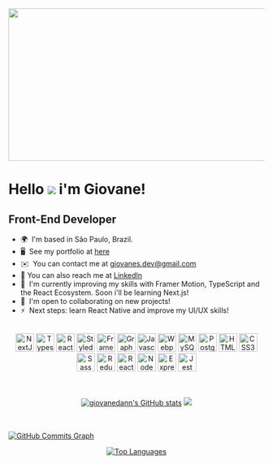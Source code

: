 <img src="https://images.wallpapersden.com/image/download/landscape-pixel-art_bGhnaGeUmZqaraWkpJRmaGtrrWxrbQ.jpg" width="1000" height="300"/>

Hello ![](https://user-images.githubusercontent.com/18350557/176309783-0785949b-9127-417c-8b55-ab5a4333674e.gif) i'm Giovane!
================================================================================================================================

Front-End Developer
-------------------

*   🌍  I'm based in São Paulo, Brazil.
*   🖥️  See my portfolio at [here](http://giovanedann.github.io/)
*   ✉️  You can contact me at [giovanes.dev@gmail.com](mailto:giovanes.dev@gmail.com)
*   🚀  You can also reach me at [LinkedIn](https://www.linkedin.com/in/giovanesaesdev/)
*   🧠  I'm currently improving my skills with Framer Motion, TypeScript and the React Ecosystem. Soon i'll be learning Next.js!
*   🤝  I'm open to collaborating on new projects!
*   ⚡  Next steps: learn React Native and improve my UI/UX skills!
<br /><br />

<p align="center">
<a href="https://nextjs.org/docs" target="_blank" rel="noreferrer"><img src="https://raw.githubusercontent.com/danielcranney/readme-generator/main/public/icons/skills/nextjs-colored.svg" width="36" height="36" alt="NextJs" /></a>
  <a href="https://www.typescriptlang.org/" target="_blank" rel="noreferrer"><img src="https://cdn.jsdelivr.net/gh/devicons/devicon/icons/typescript/typescript-original.svg" width="36" height="36" alt="Typescript" /></a>
  <a href="https://reactjs.org/" target="_blank" rel="noreferrer"><img src="https://raw.githubusercontent.com/danielcranney/readme-generator/main/public/icons/skills/react-colored.svg" width="36" height="36" alt="React" /></a>
    <a href="https://styled-components.com/" target="_blank" rel="noreferrer"><img src="https://styled-components.com/logo.png" width="36" height="36" alt="Styled Components" /></a>
    <a href="https://www.framer.com/motion/" target="_blank" rel="noreferrer"><img src="https://miro.medium.com/max/312/0*Z-jwqyt2k8NbHaQe.png" width="36" height="36" alt="Framer Motion" /></a>
    <a href="https://graphql.org/" target="_blank" rel="noreferrer"><img src="https://raw.githubusercontent.com/danielcranney/readme-generator/main/public/icons/skills/graphql-colored.svg" width="36" height="36" alt="GraphQL" /></a>
    <a href="https://developer.mozilla.org/en-US/docs/Web/JavaScript" target="_blank" rel="noreferrer"><img src="https://raw.githubusercontent.com/danielcranney/readme-generator/main/public/icons/skills/javascript-colored.svg" width="36" height="36" alt="Javascript" /></a>
  <a href="https://webpack.js.org/" target="_blank" rel="noreferrer"><img src="https://raw.githubusercontent.com/danielcranney/readme-generator/main/public/icons/skills/webpack-colored.svg" width="36" height="36" alt="Webpack" /></a>
  <a href="https://www.mysql.com/" target="_blank" rel="noreferrer"><img src="https://raw.githubusercontent.com/danielcranney/readme-generator/main/public/icons/skills/mysql-colored.svg" width="36" height="36" alt="MySQL" /></a>
  <a href="https://www.postgresql.org/" target="_blank" rel="noreferrer"><img src="https://raw.githubusercontent.com/danielcranney/readme-generator/main/public/icons/skills/postgresql-colored.svg" width="36" height="36" alt="PostgreSQL" /></a>
  <a href="https://developer.mozilla.org/en-US/docs/Glossary/HTML5" target="_blank" rel="noreferrer"><img src="https://raw.githubusercontent.com/danielcranney/readme-generator/main/public/icons/skills/html5-colored.svg" width="36" height="36" alt="HTML5" /></a>
  <a href="https://www.w3.org/TR/CSS/#css" target="_blank" rel="noreferrer"><img src="https://raw.githubusercontent.com/danielcranney/readme-generator/main/public/icons/skills/css3-colored.svg" width="36" height="36" alt="CSS3" /></a>
  <a href="https://sass-lang.com/" target="_blank" rel="noreferrer"><img src="https://cdn.jsdelivr.net/gh/devicons/devicon/icons/sass/sass-original.svg" width="36" height="36" alt="Sass" /></a>
  <a href="https://redux.js.org/" target="_blank" rel="noreferrer"><img src="https://raw.githubusercontent.com/danielcranney/readme-generator/main/public/icons/skills/redux-colored.svg" width="36" height="36" alt="Redux" /></a>
    <a href="https://testing-library.com/" target="_blank" rel="noreferrer"><img src="https://testing-library.com/img/octopus-64x64.png" width="36" height="36" alt="React Testing Library" /></a>
  <a href="https://nodejs.org/en/" target="_blank" rel="noreferrer"><img src="https://raw.githubusercontent.com/danielcranney/readme-generator/main/public/icons/skills/nodejs-colored.svg" width="36" height="36" alt="NodeJS" /></a>
  <a href="https://expressjs.com/" target="_blank" rel="noreferrer"><img src="https://raw.githubusercontent.com/danielcranney/readme-generator/main/public/icons/skills/express-colored.svg" width="36" height="36" alt="Express" /></a>
  <a href="https://jestjs.io/" target="_blank" rel="noreferrer"><img src="https://cdn.jsdelivr.net/gh/devicons/devicon/icons/jest/jest-plain.svg" width="36" height="36" alt="Jest" /></a>
</p>
<br /><br />

<div width="100%" align="center">
  <a href="http://www.github.com/giovanedann"><img src="https://github-readme-stats.vercel.app/api?username=giovanedann&show_icons=true&hide=&count_private=true&title_color=a855f7&text_color=ffffff&icon_color=14b8a6&bg_color=171717&hide_border=true&show_icons=true" alt="giovanedann's GitHub stats" /></a>
  <a href="http://www.github.com/giovanedann"><img src="https://github-readme-streak-stats.herokuapp.com/?user=giovanedann&stroke=ffffff&background=171717&ring=a855f7&fire=a855f7&currStreakNum=ffffff&currStreakLabel=a855f7&sideNums=ffffff&sideLabels=ffffff&dates=ffffff&hide_border=true" /></a>
</div>
<br /><br />

<a href="http://www.github.com/giovanedann"><img src="https://activity-graph.herokuapp.com/graph?username=giovanedann&bg_color=171717&color=ffffff&line=14b8a6&point=ffffff&area_color=171717&area=true&hide_border=true&custom_title=GitHub%20Commits%20Graph" alt="GitHub Commits Graph" /></a>

<div width="100%" align="center">
  <a href="https://github.com/giovanedann" align="left"><img src="https://github-readme-stats.vercel.app/api/top-langs/?username=giovanedann&langs_count=10&title_color=a855f7&text_color=ffffff&icon_color=14b8a6&bg_color=171717&hide_border=true&locale=en&custom_title=Top%20%Languages" alt="Top Languages" /></a>
</div>

